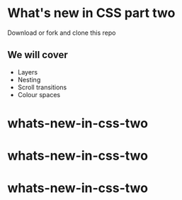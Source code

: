 # What's new in CSS part two

Download or fork and clone this repo

## We will cover

- Layers
- Nesting
- Scroll transitions
- Colour spaces
# whats-new-in-css-two
# whats-new-in-css-two
# whats-new-in-css-two
